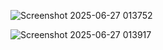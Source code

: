 



![Screenshot 2025-06-27 013752](https://github.com/user-attachments/assets/064bde7c-8e3c-4ec7-9eff-365b1de95543)




![Screenshot 2025-06-27 013917](https://github.com/user-attachments/assets/a9b610ec-1eab-4e33-a5ad-66908ccd9420)
